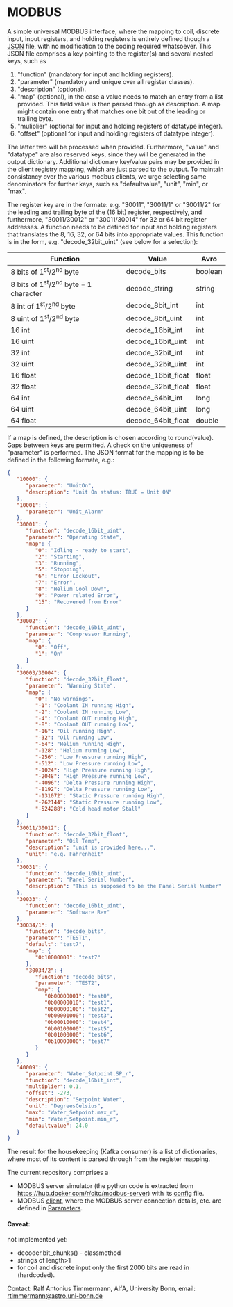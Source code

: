 # MODBUS

A simple universal MODBUS interface, where the mapping to coil,
discrete input, input registers, and holding registers is entirely defined
though a
[JSON](https://github.com/ccatp/MODBUS/blob/master/src/client_mapping.json)
file, with no modification to the coding required whatsoever. This JSON file
comprises a key pointing to the register(s) and several nested keys, such as

1) "function" (mandatory for input and holding registers).
2) "parameter" (mandatory and unique over all register classes). 
3) "description" (optional).
4) "map" (optional), in the case a value needs to match an entry from a list 
   provided. This field value is then parsed through as description. A map 
   might contain one entry that matches one bit out of the leading or 
   trailing byte.
5) "muliplier" (optional for input and holding registers of datatype integer).
6) "offset" (optional for input and holding registers of datatype integer).

The latter two will be processed when provided. Furthermore, "value" and
"datatype" are also reserved keys, since they will be generated in the output
dictionary. Additional dictionary key/value pairs may be provided in the client
registry mapping, which are just parsed to the output. To maintain consistancy
over the various modbus clients, we urge selecting same denominators for further
keys, such as "defaultvalue", "unit",
"min", or "max".

The register key are in the formate: e.g. "30011", "30011/1" or "30011/2" for
the leading and trailing byte of the (16 bit) register, respectively, and
furthermore, "30011/30012" or "30011/30014" for 32 or 64 bit register addresses.
A function needs to be defined for input and holding registers that translates
the 8, 16, 32, or 64 bits into appropriate values. This function is in the form,
e.g. "decode_32bit_uint" (see below for a selection):

| Function | Value | Avro |
|----------|-------|------|
| 8 bits of 1<sup>st</sup>/2<sup>nd</sup> byte | decode_bits | boolean |
| 8 bits of 1<sup>st</sup>/2<sup>nd</sup> byte = 1 character | decode_string | string| 
| 8 int of 1<sup>st</sup>/2<sup>nd</sup> byte | decode_8bit_int | int |
| 8 uint of 1<sup>st</sup>/2<sup>nd</sup> byte | decode_8bit_uint | int |
| 16 int|  decode_16bit_int|  int |
| 16 uint|  decode_16bit_uint|  int |
| 32 int|   decode_32bit_int|  int |
| 32 uint|   decode_32bit_uint|  int |
| 16 float|   decode_16bit_float| float |
| 32 float|   decode_32bit_float| float |
| 64 int|   decode_64bit_int| long |
| 64 uint|   decode_64bit_uint| long | 
| 64 float|   decode_64bit_float | double |

If a map is defined, the description is chosen according to round(value). Gaps
between keys are permitted. A check on the uniqueness of "parameter" is 
performed. The JSON format for the mapping is to be defined in
the following formate, e.g.:

```JSON
{
   "10000": {
      "parameter": "UnitOn",
      "description": "Unit On status: TRUE = Unit ON"
   },
   "10001": {
      "parameter": "Unit_Alarm"
   },
   "30001": {
      "function": "decode_16bit_uint",
      "parameter": "Operating State",
      "map": {
         "0": "Idling ‐ ready to start",
         "2": "Starting",
         "3": "Running",
         "5": "Stopping",
         "6": "Error Lockout",
         "7": "Error",
         "8": "Helium Cool Down",
         "9": "Power related Error",
         "15": "Recovered from Error"
      }
   },
   "30002": {
      "function": "decode_16bit_uint",
      "parameter": "Compressor Running",
      "map": {
         "0": "Off",
         "1": "On"
      }
   },
   "30003/30004": {
      "function": "decode_32bit_float",
      "parameter": "Warning State",
      "map": {
         "0": "No warnings",
         "-1": "Coolant IN running High",
         "-2": "Coolant IN running Low",
         "-4": "Coolant OUT running High",
         "-8": "Coolant OUT running Low",
         "-16": "Oil running High",
         "-32": "Oil running Low",
         "-64": "Helium running High",
         "-128": "Helium running Low",
         "-256": "Low Pressure running High",
         "-512": "Low Pressure running Low",
         "-1024": "High Pressure running High",
         "-2048": "High Pressure running Low",
         "-4096": "Delta Pressure running High",
         "-8192": "Delta Pressure running Low",
         "-131072": "Static Pressure running High",
         "-262144": "Static Pressure running Low",
         "-524288": "Cold head motor Stall"
      }
   },
   "30011/30012": {
      "function": "decode_32bit_float",
      "parameter": "Oil Temp",
      "description": "unit is provided here...",
      "unit": "e.g. Fahrenheit"
   },
   "30031": {
      "function": "decode_16bit_uint",
      "parameter": "Panel Serial Number",
      "description": "This is supposed to be the Panel Serial Number"
   },
   "30033": {
      "function": "decode_16bit_uint",
      "parameter": "Software Rev"
   },
   "30034/1": {
      "function": "decode_bits",
      "parameter": "TEST1",
      "default": "test7",
      "map": {
         "0b10000000": "test7"
      },
      "30034/2": {
         "function": "decode_bits",
         "parameter": "TEST2",
         "map": {
            "0b00000001": "test0",
            "0b00000010": "test1",
            "0b00000100": "test2",
            "0b00001000": "test3",
            "0b00010000": "test4",
            "0b00100000": "test5",
            "0b01000000": "test6",
            "0b10000000": "test7"
         }
      }
   },
   "40009": {
      "parameter": "Water_Setpoint.SP_r",
      "function": "decode_16bit_int",
      "multiplier": 0.1,
      "offset": -273,
      "description": "Setpoint Water",
      "unit": "DegreesCelsius",
      "max": "Water_Setpoint.max_r",
      "min": "Water_Setpoint.min_r",
      "defaultvalue": 24.0
   }
}
```
The result for the housekeeping (Kafka consumer) is a list of dictionaries, 
where most of its content is parsed through from the register mapping.

The current repository comprises a 
* MODBUS server simulator (the python code is extracted from 
https://hub.docker.com/r/oitc/modbus-server) with its 
[config](https://github.com/ccatp/MODBUS/blob/master/src/modbus_server.json) 
file.
* MODBUS [client](https://github.com/ccatp/MODBUS/blob/master/src/modbus_client.py), 
where the MODBUS server connection details, etc. are defined in
[Parameters](https://github.com/ccatp/MODBUS/blob/master/src/client_config.json).

#### Caveat:
not implemented yet:
* decoder.bit_chunks() - classmethod
* strings of length>1
* for coil and discrete input only the first 2000 bits are read in (hardcoded).

Contact: Ralf Antonius Timmermann, AIfA, University Bonn, email: 
rtimmermann@astro.uni-bonn.de